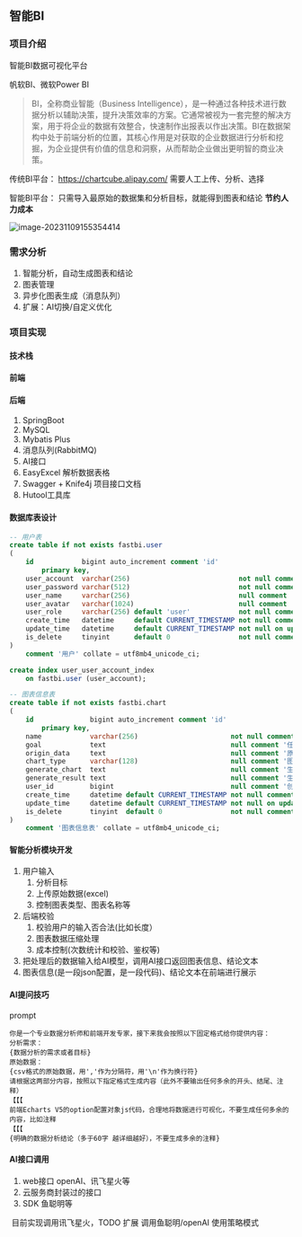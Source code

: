 ## 智能BI



### 项目介绍

智能BI数据可视化平台

帆软BI、微软Power BI

> BI，全称商业智能（Business Intelligence），是一种通过各种技术进行数据分析以辅助决策，提升决策效率的方案。它通常被视为一套完整的解决方案，用于将企业的数据有效整合，快速制作出报表以作出决策。BI在数据架构中处于前端分析的位置，其核心作用是对获取的企业数据进行分析和挖掘，为企业提供有价值的信息和洞察，从而帮助企业做出更明智的商业决策。



传统BI平台：
https://chartcube.alipay.com/
需要人工上传、分析、选择 

智能BI平台：
只需导入最原始的数据集和分析目标，就能得到图表和结论
**节约人力成本**



![image-20231109155354414](https://cora-typora-test-2023.oss-cn-shanghai.aliyuncs.com/pics/image-20231109155354414.png)





### 需求分析

1. 智能分析，自动生成图表和结论
2. 图表管理
3. 异步化图表生成（消息队列）
4. 扩展：AI切换/自定义优化





### 项目实现

#### 技术栈

#### 前端



#### 后端

1. SpringBoot
2. MySQL
3. Mybatis Plus
4. 消息队列(RabbitMQ)
5. AI接口
6. EasyExcel 解析数据表格
7. Swagger + Knife4j 项目接口文档
8. Hutool工具库




#### 数据库表设计

```SQL
-- 用户表
create table if not exists fastbi.user
(
    id            bigint auto_increment comment 'id'
        primary key,
    user_account  varchar(256)                           not null comment '账号',
    user_password varchar(512)                           not null comment '密码',
    user_name     varchar(256)                           null comment '用户昵称',
    user_avatar   varchar(1024)                          null comment '用户头像',
    user_role     varchar(256) default 'user'            not null comment '用户角色：user/admin',
    create_time   datetime     default CURRENT_TIMESTAMP not null comment '创建时间',
    update_time   datetime     default CURRENT_TIMESTAMP not null on update CURRENT_TIMESTAMP comment '更新时间',
    is_delete     tinyint      default 0                 not null comment '是否删除'
)
    comment '用户' collate = utf8mb4_unicode_ci;

create index user_user_account_index
    on fastbi.user (user_account);


```



``` SQL
-- 图表信息表
create table if not exists fastbi.chart
(
    id              bigint auto_increment comment 'id'
        primary key,
    name            varchar(256)                       not null comment '图表名称',
    goal            text                               null comment '任务分析目标',
    origin_data     text                               null comment '原始输入数据',
    chart_type      varchar(128)                       null comment '图表类型',
    generate_chart  text                               null comment '生成的图表数据',
    generate_result text                               null comment '生成的分析结论',
    user_id         bigint                             null comment '创建者id',
    create_time     datetime default CURRENT_TIMESTAMP not null comment '创建时间',
    update_time     datetime default CURRENT_TIMESTAMP not null on update CURRENT_TIMESTAMP comment '更新时间',
    is_delete       tinyint  default 0                 not null comment '是否删除'
)
    comment '图表信息表' collate = utf8mb4_unicode_ci;
```



#### **智能分析模块开发**

1. 用户输入
   1. 分析目标
   2. 上传原始数据(excel)
   3. 控制图表类型、图表名称等
2. 后端校验
   1. 校验用户的输入否合法(比如长度）
   2. 图表数据压缩处理
   3. 成本控制(次数统计和校验、鉴权等)
3. 把处理后的数据输入给AI模型，调用AI接口返回图表信息、结论文本
4. 图表信息(是一段json配置，是一段代码)、结论文本在前端进行展示



#### **AI提问技巧**

prompt

```
你是一个专业数据分析师和前端开发专家，接下来我会按照以下固定格式给你提供内容：
分析需求：
{数据分析的需求或者目标}
原始数据：
{csv格式的原始数据，用','作为分隔符，用'\n'作为换行符}
请根据这两部分内容，按照以下指定格式生成内容（此外不要输出任何多余的开头、结尾、注释）
【【【
前端Echarts V5的option配置对象js代码，合理地将数据进行可视化，不要生成任何多余的内容，比如注释
【【【
{明确的数据分析结论（多于60字 越详细越好），不要生成多余的注释}
```





#### AI接口调用

1. web接口
   openAI、讯飞星火等
2. 云服务商封装过的接口
3. SDK
   鱼聪明等

​	目前实现调用讯飞星火，TODO 扩展 调用鱼聪明/openAI 使用策略模式







